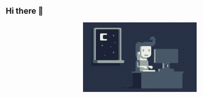 ## Hi there 👋


<img alt="Night Coding" src="https://raw.githubusercontent.com/AVS1508/AVS1508/master/assets/Night-Coding.gif" align="right"/>
